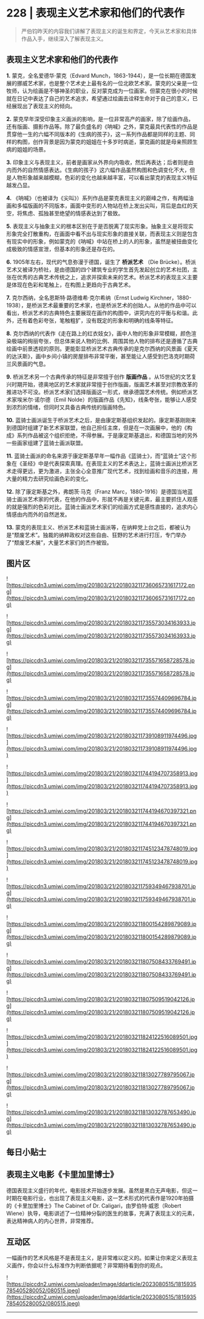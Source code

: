 # 228 | 表现主义艺术家和他们的代表作

> 严伯钧昨天的内容我们讲解了表现主义的诞生和界定，今天从艺术家和具体作品入手，继续深入了解表现主义。

## 表现主义艺术家和他们的代表作

 **1.** 蒙克，全名爱德华·蒙克（Edvard Munch，1863-1944），是一位长期在德国发展的挪威艺术家，也是整个艺术史上最有名的一位北欧艺术家。蒙克的父亲是一位牧师，认为绘画是不够神圣的职业，反对蒙克成为一位画家。但蒙克在很小的时候就在日记中表达了自己的艺术追求，希望通过绘画去诠释生命对于自己的意义，已经展现出了表现主义的倾向。

 **2.** 蒙克早年深受印象主义画派的影响，是一位非常高产的画家，除了绘画作品，还有版画、摄影作品等。除了最负盛名的《呐喊》之外，蒙克最具代表性的作品是贯穿他一生的六幅不同版本的《生病的孩子》，这一系列作品都是同样的主题、同样的构图，创作背景是因为蒙克的姐姐在十多岁时病逝，蒙克画的就是母亲照顾生病的姐姐的场景。

 **3.** 印象主义与表现主义，前者是画家从外界向内吸收，然后再表达；后者则是由内而外的自然情感表达。《生病的孩子》这六幅作品虽然构图和色调变化不大，但是人物形象越来越模糊，色彩的变化也越来越丰富，可以看出蒙克的表现主义特征越发凸显。

 **4.** 《呐喊》（也被译为《尖叫》）系列作品是蒙克表现主义的巅峰之作，有两幅油画和多幅版画的不同版本，画面中变形的人物站在桥上发出尖叫，背后是血红的天空，将焦虑、孤独甚至绝望的情感表达到了极致。

 **5.** 表现主义与抽象主义的根本区别在于是否脱离了现实形象。抽象主义是将现实形象完全打散重构，在画面中看不出与现实形象的直接关联，而表现主义则是包含有现实中的形象，例如蒙克的《呐喊》中站在桥上的人的形象，虽然是被扭曲变化成极致的情感宣泄，但基本的形象还是存在的。

 **6.** 1905年左右，现代的气息弥漫于德国，诞生了 **桥派艺术** （Die Brücke）。桥派艺术又被译为桥社，是由德国的四个建筑专业的学生首先发起创立的艺术社团，主张在优秀的古典艺术传统之上，追求并探索未来的艺术。桥派艺术的表现主义主要是体现在色彩和笔触上，在构图上更趋向于古典艺术。

 **7.** 克尔西纳，全名恩斯特·路德维希·克尔希纳（Ernst Ludwig Kirchner，1880-1938），是桥派艺术最重要的艺术家，也是桥派艺术的创始人。从他的作品中可以看出，桥派艺术的古典特色主要展现在画作的构图中，讲究内在的平衡与和谐。此外，还有着色彩夸张，笔触粗犷，没有既定的形象和明确的线条等特征。

 **8.** 克尔西纳的代表作《走在路上的红衣妓女》，画中人物的形象非常模糊，颜色渲染极端的绚丽夸张，但总体来说人物的比例、周围其他人物的排布还是遵循了古典绘画中前景透视的原则。更能彰显桥派艺术古典传承的是克尔西纳的风景画《夏天的达沃斯》，画中乡间小镇的房屋排布非常平衡，甚至能让人感受到巴洛克时期荷兰风景画的气息。

 **9.** 桥派艺术另一个古典传承的特征是非常擅于创作 **版画作品** 。从15世纪的文艺复兴时期开始，德奥地区的艺术家就非常擅于创作版画，版画艺术甚至对宗教改革的推进功不可没。桥派艺术家们选择版画这一形式，继承德国艺术传统。例如桥派艺术家埃米尔·诺尔德（Emil Nolde）的版画作品《先知》，线条夸张，能够让人感受到浓烈的情绪，但同时又具备古典传统的版画特色。

 **10.** 蓝骑士画派诞生于桥派艺术之后，是由康定斯基组织发起的。康定斯基刚刚来到德国时组建了新艺术家联盟，他自己担任主席，但是在一次画展中，他的《构成》系列作品被这个组织拒绝，不得参展。于是康定斯基退出，和德国当地的另外一些画家组建了蓝骑士画派联盟。

 **11.** 蓝骑士画派的命名来源于康定斯基早年一幅作品《蓝骑士》，而“蓝骑士”这个形象在《圣经》中是代表探索真理。在表现主义的艺术表达上，蓝骑士画派比桥派艺术走得更远，更为激进，主张全心全意推广现代艺术，找到绘画和音乐的连接，用大量的精力去研究绘画色彩的变化。

 **12.** 除了康定斯基之外，弗朗茨·马克（Franz Marc，1880-1916）是德国当地蓝骑士画派艺术家的代表，在他的作品中，形就不再是关键元素，最主要抓住人观感的就是强烈的色彩对比。蓝骑士画派艺术家们的绘画方式是感性直接的，追求内心情感由内而外的自然迸发。

 **13.** 蒙克的表现主义、桥派艺术和蓝骑士画派等，在纳粹党上台之后，都被认为是“颓废艺术”。独裁的纳粹政权对这些自由、狂野的艺术进行打压，专门举办了“颓废艺术展”，大量艺术家们的杰作被毁。

## 图片区

![https://piccdn3.umiwi.com/img/201803/21/201803211736065731617172.png](https://piccdn3.umiwi.com/img/201803/21/201803211736065731617172.png)

![https://piccdn3.umiwi.com/img/201803/21/201803211735573034163933.jpg](https://piccdn3.umiwi.com/img/201803/21/201803211735573034163933.jpg)

![https://piccdn3.umiwi.com/img/201803/21/201803211735571658728578.jpg](https://piccdn3.umiwi.com/img/201803/21/201803211735571658728578.jpg)

![https://piccdn3.umiwi.com/img/201803/21/201803211735574409696784.jpg](https://piccdn3.umiwi.com/img/201803/21/201803211735574409696784.jpg)

![https://piccdn3.umiwi.com/img/201803/21/201803211739108911974496.jpg](https://piccdn3.umiwi.com/img/201803/21/201803211739108911974496.jpg)

![https://piccdn3.umiwi.com/img/201803/21/201803211744194707358913.jpg](https://piccdn3.umiwi.com/img/201803/21/201803211744194707358913.jpg)

![https://piccdn3.umiwi.com/img/201803/21/201803211744194670397321.png](https://piccdn3.umiwi.com/img/201803/21/201803211744194670397321.png)

![https://piccdn3.umiwi.com/img/201803/21/201803211745123478748019.jpg](https://piccdn3.umiwi.com/img/201803/21/201803211745123478748019.jpg)

![https://piccdn3.umiwi.com/img/201803/21/201803211759349467938701.jpg](https://piccdn3.umiwi.com/img/201803/21/201803211759349467938701.jpg)

![https://piccdn3.umiwi.com/img/201803/21/201803211800154289879089.jpg](https://piccdn3.umiwi.com/img/201803/21/201803211800154289879089.jpg)

![https://piccdn3.umiwi.com/img/201803/21/201803211807508433769491.jpg](https://piccdn3.umiwi.com/img/201803/21/201803211807508433769491.jpg)

![https://piccdn3.umiwi.com/img/201803/21/201803211807509519042126.jpg](https://piccdn3.umiwi.com/img/201803/21/201803211807509519042126.jpg)

![https://piccdn3.umiwi.com/img/201803/21/201803211824122516089501.jpg](https://piccdn3.umiwi.com/img/201803/21/201803211824122516089501.jpg)

![https://piccdn3.umiwi.com/img/201803/21/201803211813027789795067.jpg](https://piccdn3.umiwi.com/img/201803/21/201803211813027789795067.jpg)

![https://piccdn3.umiwi.com/img/201803/21/201803211813032787653490.jpg](https://piccdn3.umiwi.com/img/201803/21/201803211813032787653490.jpg)

## 每日小贴士

## 表现主义电影《卡里加里博士》

德国表现主义盛行的年代，电影技术开始逐步发展。虽然是黑白无声电影，但这一时期在电影行业，也出现了表现主义电影，这一艺术形式的代表作是1920年拍摄的《卡里加里博士》The Cabinet of Dr. Caligari，由罗伯特·威恩（Robert Wiene）执导，电影讲述了一位精神分裂的医生的故事，充满了表现主义的元素，表达精神病人的内心世界，非常推荐。

## 互动区

一幅画作的艺术风格是不是表现主义，是非常难以定义的。如果让你来定义表现主义画作，你会以什么标准作为判断依据呢？非常期待看到你的观点。

![https://piccdn2.umiwi.com/uploader/image/ddarticle/2023080515/1815935785405280052/080515.jpeg](https://piccdn2.umiwi.com/uploader/image/ddarticle/2023080515/1815935785405280052/080515.jpeg)

---
